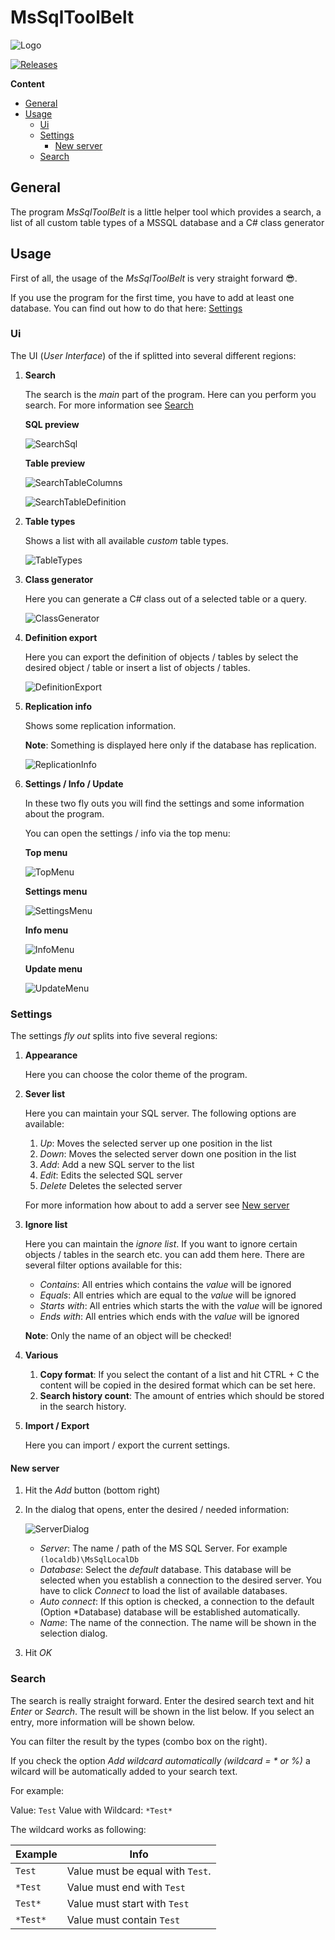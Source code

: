 # MsSqlToolBelt

![Logo](https://repository-images.githubusercontent.com/273479602/9e50b60c-a523-44bf-8e03-c6d5669b0684)

[![Releases](https://img.shields.io/github/v/release/InvaderZim85/MsSqlToolBelt)](https://github.com/InvaderZim85/MsSqlToolBelt/releases)

**Content**
<!-- TOC -->

- [General](#general)
- [Usage](#usage)
    - [Ui](#ui)
    - [Settings](#settings)
        - [New server](#new-server)
    - [Search](#search)

<!-- /TOC -->

## General
The program *MsSqlToolBelt* is a little helper tool which provides a search, a list of all custom table types of a MSSQL database and a C# class generator

## Usage

First of all, the usage of the *MsSqlToolBelt* is very straight forward 😎.

If you use the program for the first time, you have to add at least one database. You can find out how to do that here: [Settings](#settings)

### Ui

The UI (*User Interface*) of the if splitted into several different regions:

1. **Search**

    The search is the *main* part of the program. Here can you perform you search. For more information see [Search](#search)

    **SQL preview**

    ![SearchSql](images/Search_Sql.png)

    **Table preview**

    ![SearchTableColumns](images/Search_Table_Columns.png)

    ![SearchTableDefinition](images/Search_Table_Definition.png)

2. **Table types**

    Shows a list with all available *custom* table types.

    ![TableTypes](images/TableTypes.png)

3. **Class generator**

    Here you can generate a C# class out of a selected table or a query.

    ![ClassGenerator](images/ClassGenerator.png)

4. **Definition export**

    Here you can export the definition of objects / tables by select the desired object / table or insert a list of objects / tables.

    ![DefinitionExport](images/DefinitionExport.png)

5. **Replication info**

    Shows some replication information. 

    **Note**: Something is displayed here only if the database has replication.

    ![ReplicationInfo](images/ReplicationInfo.png)

6. **Settings / Info / Update**

    In these two fly outs you will find the settings and some information about the program.

    You can open the settings / info via the top menu:

    **Top menu**

    ![TopMenu](images/TopMenu.png)

    **Settings menu**

    ![SettingsMenu](images/SettingsMenu.png)

    **Info menu**

    ![InfoMenu](images/InfoMenu.png)

    **Update menu**

    ![UpdateMenu](images/UpdateMenu.png)

### Settings

The settings *fly out* splits into five several regions:

1. **Appearance**

    Here you can choose the color theme of the program.

2. **Sever list**

    Here you can maintain your SQL server. The following options are available:

    1. *Up*: Moves the selected server up one position in the list
    2. *Down*: Moves the selected server down one position in the list
    3. *Add*: Add a new SQL server to the list
    4. *Edit*: Edits the selected SQL server
    5. *Delete* Deletes the selected server

    For more information how about to add a server see [New server](#new-server)

3. **Ignore list**

    Here you can maintain the *ignore list*. If you want to ignore certain objects / tables in the search etc. you can add them here. There are several filter options available for this:

    - *Contains*: All entries which contains the *value* will be ignored
    - *Equals*: All entries which are equal to the *value* will be ignored
    - *Starts with*: All entries which starts the with the *value* will be ignored
    - *Ends with*: All entries which ends with the *value* will be ignored

    **Note**: Only the name of an object will be checked!

4. **Various**

    1. **Copy format**: If you select the contant of a list and hit CTRL + C the content will be copied in the desired format which can be set here.
    2. **Search history count**: The amount of entries which should be stored in the search history.

5. **Import / Export**

    Here you can import / export the current settings.

#### New server

1. Hit the *Add* button (bottom right)
2. In the dialog that opens, enter the desired / needed information:

    ![ServerDialog](images/ServerDialog.png)

    - *Server*: The name / path of the MS SQL Server. For example `(localdb)\MsSqlLocalDb`
    - *Database*: Select the *default* database. This database will be selected when you establish a connection to the desired server. You have to click *Connect* to load the list of available databases.
    - *Auto connect*: If this option is checked, a connection to the default (Option *Database) database will be established automatically.
    - *Name*: The name of the connection. The name will be shown in the selection dialog.

3. Hit *OK*

### Search

The search is really straight forward. Enter the desired search text and hit *Enter* or *Search*. The result will be shown in the list below. If you select an entry, more information will be shown below.

You can filter the result by the types (combo box on the right).

If you check the option *Add wildcard automatically (wildcard = * or %)* a wilcard will be automatically added to your search text.

For example:

Value: `Test`
Value with Wildcard: `*Test*`

The wildcard works as following:

| Example | Info |
|---|---|
| `Test` | Value must be equal with `Test`. |
| `*Test` | Value must end with `Test` |
| `Test*` | Value must start with `Test` |
| `*Test*` | Value must contain `Test` |